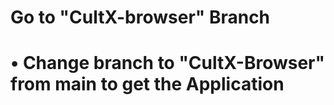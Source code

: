 # Go to "CultX-browser" Branch
# • Change branch to "CultX-Browser" from main to get the Application
